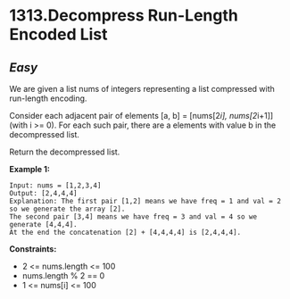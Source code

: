 1313.Decompress Run-Length Encoded List
=========

*Easy*
---------

We are given a list nums of integers representing a list compressed with run-length encoding.

Consider each adjacent pair of elements [a, b] = [nums[2*i], nums[2*i+1]] (with i >= 0).  For each such pair, there are a elements with value b in the decompressed list.

Return the decompressed list.

**Example 1:**

    Input: nums = [1,2,3,4]
    Output: [2,4,4,4]
    Explanation: The first pair [1,2] means we have freq = 1 and val = 2 so we generate the array [2].
    The second pair [3,4] means we have freq = 3 and val = 4 so we generate [4,4,4].
    At the end the concatenation [2] + [4,4,4,4] is [2,4,4,4].

**Constraints:**

* 2 <= nums.length <= 100
* nums.length % 2 == 0
* 1 <= nums[i] <= 100
